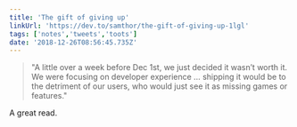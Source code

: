 ```yaml
---
title: 'The gift of giving up'
linkUrl: 'https://dev.to/samthor/the-gift-of-giving-up-1lgl'
tags: ['notes','tweets','toots']
date: '2018-12-26T08:56:45.735Z'
---
```

> "A little over a week before Dec 1st, we just decided it wasn’t worth it. We were focusing on developer experience … shipping it would be to the detriment of our users, who would just see it as missing games or features."

A great read.

